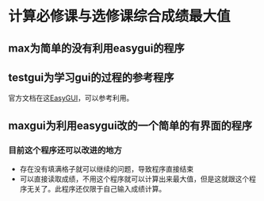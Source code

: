# 计算必修课与选修课综合成绩最大值
## max为简单的没有利用easygui的程序
## testgui为学习gui的过程的参考程序
官方文档在这[EasyGUI](http://easygui.sourceforge.net/)，可以参考利用。
## maxgui为利用easygui改的一个简单的有界面的程序
### 目前这个程序还可以改进的地方
* 存在没有填满格子就可以继续的问题，导致程序直接结束
* 可以直接读取成绩，不用这个程序就可以计算出来最大值，但是这就跟这个程序无关了。此程序还仅限于自己输入成绩计算。

